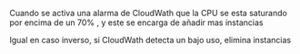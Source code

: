 
Cuando se activa una alarma de CloudWath que la CPU se esta saturando por encima de un 70%  , y este se encarga de añadir mas instancias

Igual en caso inverso, si CloudWath detecta un bajo uso, elimina instancias 